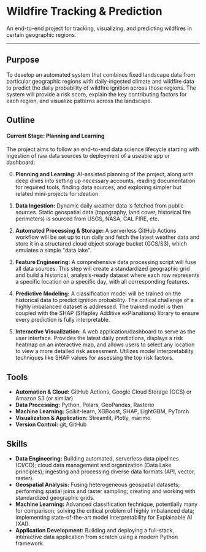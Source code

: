 # Wildfire Tracking & Prediction
An end-to-end project for tracking, visualizing, and predicting wildfires in certain geographic regions.

---

## Purpose

To develop an automated system that combines fixed landscape data from particular geographic regions with daily-ingested climate and wildfire data to predict the daily probability of wildfire ignition across those regions. The system will provide a risk score, explain the key contributing factors for each region, and visualize patterns across the landscape.

## Outline
#### Current Stage: Planning and Learning

The project aims to follow an end-to-end data science lifecycle starting with ingestion of raw data sources to deployment of a useable app or dashboard:

0. **Planning and Learning**: AI-assisted planning of the project, along with deep dives into setting up necessary accounts, reading documentation for required tools, finding data sources, and exploring simpler but related mini-projects for ideation.
   
2.  **Data Ingestion:** Dynamic daily weather data is fetched from public sources. Static geospatial data (topography, land cover, historical fire perimeters) is sourced from USGS, NASA, CAL FIRE, etc.

3.  **Automated Processing & Storage:** A serverless GitHub Actions workflow will be set up to run daily and fetch the latest weather data and store it in a structured cloud object storage bucket (GCS/S3), which emulates a simple "data lake".

4.  **Feature Engineering:** A comprehensive data processing script will fuse all data sources. This step will create a standardized geographic grid and build a historical, analysis-ready dataset where each row represents a specific location on a specific day, with all corresponding features.

5.  **Predictive Modeling:** A classification model will be trained on the historical data to predict ignition probability. The critical challenge of a highly imbalanced dataset is addressed. The trained model is then coupled with the SHAP (SHapley Additive exPlanations) library to ensure every prediction is fully interpretable.

6.  **Interactive Visualization:** A web application/dashboard to serve as the user interface. Provides the latest daily predictions, displays a risk heatmap on an interactive map, and allows users to select any location to view a more detailed risk assessment. Utilizes model interpretability techniques like SHAP values for assessing the top risk factors.

## Tools

*   **Automation & Cloud:** GitHub Actions, Google Cloud Storage (GCS) or Amazon S3 (or similar)
*   **Data Processing:** Python, Polars, GeoPandas, Rasterio
*   **Machine Learning:** Scikit-learn, XGBoost, SHAP, LightGBM, PyTorch
*   **Visualization & Application:** Streamlit, Plotly, marimo
* **Version Control:** git, GitHub
   
## Skills
*   **Data Engineering:** Building automated, serverless data pipelines (CI/CD); cloud data management and organization (Data Lake principles); ingesting and processing diverse data formats (API, vector, raster).
*   **Geospatial Analysis:** Fusing heterogeneous geospatial datasets; performing spatial joins and raster sampling; creating and working with standardized geographic grids.
*   **Machine Learning:** Advanced classification technique, potentially many for comparison; solving the critical problem of highly imbalanced data; implementing state-of-the-art model interpretability for Explainable AI (XAI).
*   **Application Development:** Building and deploying a full-stack, interactive data application from scratch using a modern Python framework.
